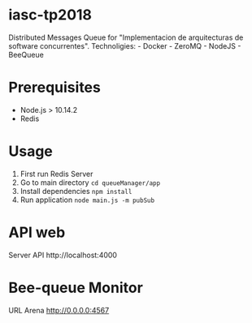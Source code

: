 # iasc-tp2018
Distributed Messages Queue for "Implementacion de arquitecturas de software concurrentes".
Technoligies:
    - Docker
    - ZeroMQ
    - NodeJS
    - BeeQueue

# Prerequisites

- Node.js > 10.14.2
- Redis

# Usage

1. First run Redis Server
2. Go to main directory
```cd queueManager/app```
3. Install dependencies
```npm install```
4. Run application
```node main.js -m pubSub```

# API web

Server API http://localhost:4000

# Bee-queue Monitor

URL Arena http://0.0.0.0:4567
